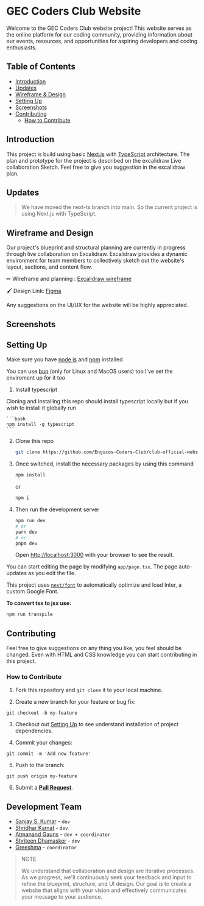 # GEC Coders Club Website

Welcome to the GEC Coders Club website project! This website serves as the online platform for our coding community, providing information about our events, resources, and opportunities for aspiring developers and coding enthusiasts.

## Table of Contents

- [Introduction](#introduction)
- [Updates](#updates)
- [Wireframe & Design](#wireframe-and-design)
- [Setting Up](#setting-up)
- [Screenshots](#screenshots)
- [Contributing](#contributing)
  - [How to Contribute](#how-to-contribute)

## Introduction

This project is build using basic [Next.js](https://nextjs.org/) with [TypeScript](https://www.typescriptlang.org/) architecture. The plan and prototype for the project is described on the excalidraw Live collaboration Sketch. Feel free to give you suggestion in the excalidraw plan.

## Updates

> We have moved the next-ts branch into main. So the current project is using Next.js with TypeScript.

## Wireframe and Design

Our project's blueprint and structural planning are currently in progress through live collaboration on Excalidraw. Excalidraw provides a dynamic environment for team members to collectively sketch out the website's layout, sections, and content flow.

✏ Wireframe and planning : [Excalidraw wireframe](https://excalidraw.com/#room=18699433c225176ff560,yPnaQIh4pP0gF8QMUxQQEg)

🖌️ Design Link: [Figma](https://www.figma.com/file/NgAJI0njrDA1ZKtPykmqPZ/Coders'-Club%3A-Website?type=design&node-id=7%3A2&mode=design&t=EoajAN7gDnKzAiBh-1)

Any suggestions on the UI/UX for the website will be highly appreciated.

## Screenshots

## Setting Up

Make sure you have [node js](https://nodejs.org/en/download) and [npm](https://docs.npmjs.com/downloading-and-installing-node-js-and-npm) installed

You can use [bun](https://bun.sh/docs/installation) (only for Linux and MacOS users) too I've set the enviroment up for it too

1. Install typescript

Cloning and installing this repo should install typescript locally but if you wish to install it globally run

    ```bash
    npm install -g typescript
    ```

2. Clone this repo

   ```bash
   git clone https://github.com/Engicos-Coders-Club/club-official-website.git
   ```

3. Once switched, install the necessary packages by using this command

   ```bash
   npm install
   ```

   or

   ```bash
   npm i
   ```

4. Then run the development server

   ```bash
   npm run dev
   # or
   yarn dev
   # or
   pnpm dev
   ```

   Open [http://localhost:3000](http://localhost:3000) with your browser to see the result.

You can start editing the page by modifying `app/page.tsx`. The page auto-updates as you edit the file.

This project uses [`next/font`](https://nextjs.org/docs/basic-features/font-optimization) to automatically optimize and load Inter, a custom Google Font.

**To convert tsx to jsx use:**

```bash
npm run transpile
```

## Contributing

Feel free to give suggestions on any thing you like, you feel should be changed. Even with HTML and CSS knowledge you can start contributing in this project.

### How to Contribute

1. Fork this repository and `git clone` it to your local machine.

2. Create a new branch for your feature or bug fix:

```
git checkout -b my-feature
```

3. Checkout out [Setting Up](#setting-up) to see understand installation of project dependencies.

4. Commit your changes:

```
git commit -m 'Add new feature'
```

5. Push to the branch:

```
git push origin my-feature
```

6. Submit a **[Pull Request](https://github.com/Engicos-Coders-Club/club-official-website/pulls)**.

## Development Team

- [Sanjay S. Kumar](https://github.com/Quantaindew) - `dev`
- [Shridhar Kamat](https://github.com/Shridhar-dev) - `dev`
- [Atmanand Gauns](https://github.com/tu2-atmanand) - `dev + coordinator`
- [Shriteen Dhamasker](https://github.com/Shriteen) - `dev`
- [Greeshma](https://github.com/greeshma2903) - `coordinator`

> NOTE
>
> We understand that collaboration and design are iterative processes. As we progress, we'll continuously seek your feedback and input to refine the blueprint, structure, and UI design. Our goal is to create a website that aligns with your vision and effectively communicates your message to your audience.
